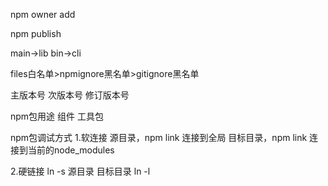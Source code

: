 npm owner add

npm publish


main->lib
bin->cli


files白名单>npmignore黑名单>gitignore黑名单


主版本号 次版本号 修订版本号


npm包用途
组件
工具包




npm包调试方式
1.软连接
源目录，npm link 连接到全局
目标目录，npm link 连接到当前的node_modules

2.硬链接
ln -s 源目录 目标目录
ln -l